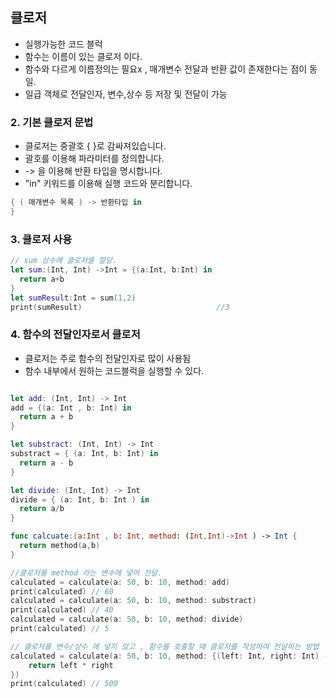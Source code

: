 ## 클로저 
- 실행가능한 코드 블럭 
- 함수는 이름이 있는 클로저 이다. 
- 함수와 다르게 이름정의는 필요x , 매개변수 전달과 반환 값이 존재한다는 점이 동일.
- 일급 객체로 전달인자, 변수,상수 등 저장 및 전달이 가능 

### 2. 기본 클로저 문법 
- 클로저는 중괄호 { }로 감싸져있습니다.
- 괄호를 이용해 파라미터를 정의합니다.
- -> 을 이용해 반환 타입을 명시합니다.
- "in" 키워드를 이용해 실행 코드와 분리합니다.
```Swift
{ ( 매개변수 목록 ) -> 반환타입 in 
}
```
### 3. 클로저 사용

```Swift 
// sum 상수에 클로저를 할당. 
let sum:(Int, Int) ->Int = {(a:Int, b:Int) in 
  return a+b
}
let sumResult:Int = sum(1,2)
print(sumResult)                              //3
```

### 4. 함수의 전달인자로서 클로저 
- 클로저는 주로 함수의 전달인자로 많이 사용됨
- 함수 내부에서 원하는 코드블럭을 실행할 수 있다. 

```Swift

let add: (Int, Int) -> Int 
add = {(a: Int , b: Int) in 
  return a + b
}

let substract: (Int, Int) -> Int 
substract = { (a: Int, b: Int) in
  return a - b
}

let divide: (Int, Int) -> Int
divide = { (a: Int, b: Int ) in
  return a/b
}

func calcuate:(a:Int , b: Int, method: (Int,Int)->Int ) -> Int {
  return method(a,b)
}

//클로저를 method 라는 변수에 넣어 전달.
calculated = calculate(a: 50, b: 10, method: add)
print(calculated) // 60
calculated = calculate(a: 50, b: 10, method: substract)
print(calculated) // 40
calculated = calculate(a: 50, b: 10, method: divide)
print(calculated) // 5

// 클로저를 변수/상수 에 넣지 않고 , 함수를 호출할 때 클로저를 작성하여 전달하는 방법
calculated = calculate(a: 50, b: 10, method: {(left: Int, right: Int) ->Int in 
    return left * right
}) 
print(calculated) // 500
```
